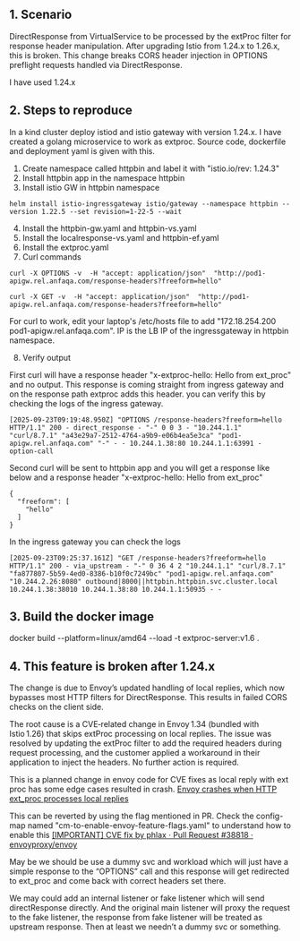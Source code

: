 ## 1. Scenario

DirectResponse from VirtualService to be processed by the extProc filter for response header manipulation.
After upgrading Istio from 1.24.x to 1.26.x, this is broken. This change breaks CORS header injection in OPTIONS preflight requests handled via DirectResponse.

I have used 1.24.x 

## 2. Steps to reproduce

In a kind cluster deploy istiod and istio gateway with version 1.24.x.
I have created a golang microservice to work as extproc. Source code, dockerfile and deployment yaml is given with this.

1. Create namespace called httpbin and label it with "istio.io/rev: 1.24.3"
2. Install httpbin app in the namespace httpbin
3. Install istio GW in httpbin namespace 
```
helm install istio-ingressgateway istio/gateway --namespace httpbin --version 1.22.5 --set revision=1-22-5 --wait
```
4. Install the httpbin-gw.yaml and httpbin-vs.yaml
5. Install the localresponse-vs.yaml and httpbin-ef.yaml
6. Install the extproc.yaml
7. Curl commands
```
curl -X OPTIONS -v  -H "accept: application/json"  "http://pod1-apigw.rel.anfaqa.com/response-headers?freeform=hello"

curl -X GET -v  -H "accept: application/json"  "http://pod1-apigw.rel.anfaqa.com/response-headers?freeform=hello"

```
For curl to work, edit your laptop's /etc/hosts file to add "172.18.254.200 pod1-apigw.rel.anfaqa.com". IP is the LB IP of the ingressgateway in httpbin namespace.

8. Verify output 

First curl will have a response header "x-extproc-hello: Hello from ext_proc" and no output. This response is coming straight from ingress gateway and on the response path extproc adds this header. you can verify this by checking the logs of the ingress gateway. 

```
[2025-09-23T09:19:48.950Z] "OPTIONS /response-headers?freeform=hello HTTP/1.1" 200 - direct_response - "-" 0 0 3 - "10.244.1.1" "curl/8.7.1" "a43e29a7-2512-4764-a9b9-e06b4ea5e3ca" "pod1-apigw.rel.anfaqa.com" "-" - - 10.244.1.38:80 10.244.1.1:63991 - option-call
```

Second curl will be sent to httpbin app and you will get a response like below and a response header "x-extproc-hello: Hello from ext_proc" 

```
{
  "freeform": [
    "hello"
  ]
}
```
In the ingress gateway you can check the logs

```
[2025-09-23T09:25:37.161Z] "GET /response-headers?freeform=hello HTTP/1.1" 200 - via_upstream - "-" 0 36 4 2 "10.244.1.1" "curl/8.7.1" "fa877807-5b59-4ed0-8386-b10f0c7249bc" "pod1-apigw.rel.anfaqa.com" "10.244.2.26:8080" outbound|8000||httpbin.httpbin.svc.cluster.local 10.244.1.38:38010 10.244.1.38:80 10.244.1.1:50935 - -
```

## 3. Build the docker image
docker build --platform=linux/amd64 --load -t extproc-server:v1.6 .


## 4. This feature is broken after 1.24.x

The change is due to Envoy’s updated handling of local replies, which now bypasses most HTTP filters for DirectResponse. This results in failed CORS checks on the client side.

The root cause is a CVE‑related change in Envoy 1.34 (bundled with Istio 1.26) that skips extProc processing on local replies. The issue was resolved by updating the extProc filter to add the required headers during request processing, and the customer applied a workaround in their application to inject the headers. No further action is required.

This is a planned change in envoy code for CVE fixes as local reply with ext proc has some edge cases resulted in crash. 
[Envoy crashes when HTTP ext_proc processes local replies](https://github.com/envoyproxy/envoy/security/advisories/GHSA-cf3q-gqg7-3fm9)

This can be reverted by using the flag mentioned in PR. Check the config-map named "cm-to-enable-envoy-feature-flags.yaml" to understand how to enable this
[\[IMPORTANT\] CVE fix by phlax · Pull Request #38818 · envoyproxy/envoy](https://github.com/envoyproxy/envoy/pull/38818/files)

May be we should be use a dummy svc and workload which will just have a simple response to the “OPTIONS” call and this response will get redirected to ext_proc and come back with correct headers set there.

We may could add an internal listener or fake listener which will send directResponse directly. And the original main listener will proxy the request to the fake listener, the response from fake listener will be treated as upstream response. Then at least we needn’t a dummy svc or something.
